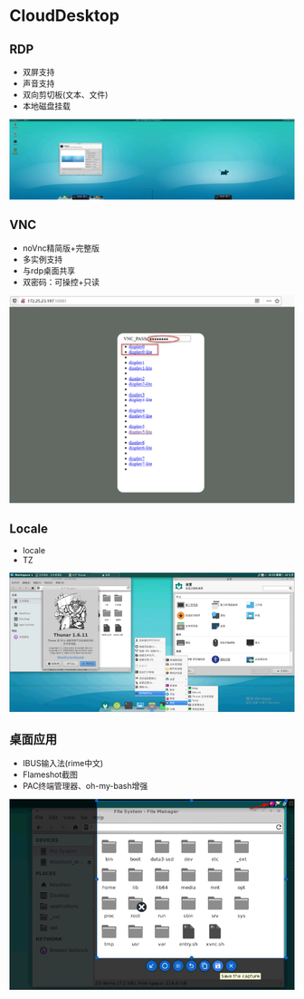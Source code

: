 # CloudDesktop

## RDP

- 双屏支持
- 声音支持
- 双向剪切板(文本、文件)
- 本地磁盘挂载

![](res/01rdp-double-screen.png)

## VNC

- noVnc精简版+完整版
- 多实例支持
- 与rdp桌面共享
- 双密码：可操控+只读

![](res/08vnc-index2.png)

## Locale

- locale
- TZ

![zh_CN](res/loc/zh_CN.png)

## 桌面应用

- IBUS输入法(rime中文)
- Flameshot截图
- PAC终端管理器、oh-my-bash增强

![](res/06full-flameshot.png)

